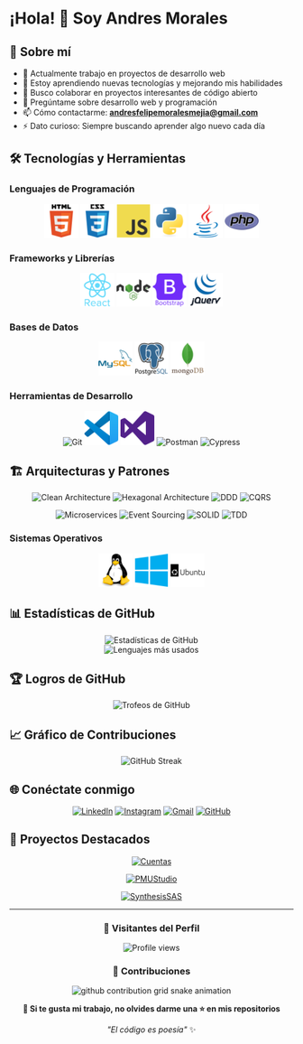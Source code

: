 # ¡Hola! 👋 Soy Andres Morales

## 🚀 Sobre mí
- 🔭 Actualmente trabajo en proyectos de desarrollo web
- 🌱 Estoy aprendiendo nuevas tecnologías y mejorando mis habilidades
- 👯 Busco colaborar en proyectos interesantes de código abierto
- 💬 Pregúntame sobre desarrollo web y programación
- 📫 Cómo contactarme: **andresfelipemoralesmejia@gmail.com**
- ⚡ Dato curioso: Siempre buscando aprender algo nuevo cada día

## 🛠️ Tecnologías y Herramientas

### Lenguajes de Programación
<p align="center">
  <img src="https://raw.githubusercontent.com/devicons/devicon/master/icons/html5/html5-original-wordmark.svg" alt="HTML5" width="60" height="60"/>
  <img src="https://raw.githubusercontent.com/devicons/devicon/master/icons/css3/css3-original-wordmark.svg" alt="CSS3" width="60" height="60"/>
  <img src="https://raw.githubusercontent.com/devicons/devicon/master/icons/javascript/javascript-original.svg" alt="JavaScript" width="60" height="60"/>
  <img src="https://raw.githubusercontent.com/devicons/devicon/master/icons/python/python-original.svg" alt="Python" width="60" height="60"/>
  <img src="https://raw.githubusercontent.com/devicons/devicon/master/icons/java/java-original.svg" alt="Java" width="60" height="60"/>
  <img src="https://raw.githubusercontent.com/devicons/devicon/master/icons/php/php-original.svg" alt="PHP" width="60" height="60"/>
</p>

### Frameworks y Librerías
<p align="center">
  <img src="https://raw.githubusercontent.com/devicons/devicon/master/icons/react/react-original-wordmark.svg" alt="React" width="60" height="60"/>
  <img src="https://raw.githubusercontent.com/devicons/devicon/master/icons/nodejs/nodejs-original-wordmark.svg" alt="Node.js" width="60" height="60"/>
  <img src="https://raw.githubusercontent.com/devicons/devicon/master/icons/bootstrap/bootstrap-plain-wordmark.svg" alt="Bootstrap" width="60" height="60"/>
  <img src="https://raw.githubusercontent.com/devicons/devicon/master/icons/jquery/jquery-original-wordmark.svg" alt="jQuery" width="60" height="60"/>
</p>

### Bases de Datos
<p align="center">
  <img src="https://raw.githubusercontent.com/devicons/devicon/master/icons/mysql/mysql-original-wordmark.svg" alt="MySQL" width="60" height="60"/>
  <img src="https://raw.githubusercontent.com/devicons/devicon/master/icons/postgresql/postgresql-original-wordmark.svg" alt="PostgreSQL" width="60" height="60"/>
  <img src="https://raw.githubusercontent.com/devicons/devicon/master/icons/mongodb/mongodb-original-wordmark.svg" alt="MongoDB" width="60" height="60"/>
</p>

### Herramientas de Desarrollo
<p align="center">
  <img src="https://www.vectorlogo.zone/logos/git-scm/git-scm-icon.svg" alt="Git" width="60" height="60"/>
  <img src="https://raw.githubusercontent.com/devicons/devicon/master/icons/vscode/vscode-original.svg" alt="VS Code" width="60" height="60"/>
  <img src="https://raw.githubusercontent.com/devicons/devicon/master/icons/visualstudio/visualstudio-plain.svg" alt="Visual Studio" width="60" height="60"/>
  <img src="https://www.vectorlogo.zone/logos/getpostman/getpostman-icon.svg" alt="Postman" width="60" height="60"/>
  <img src="https://raw.githubusercontent.com/simple-icons/simple-icons/6e46ec1fc23b60c8fd0d2f2ff46db82e16dbd75f/icons/cypress.svg" alt="Cypress" width="60" height="60"/>
</p>

## 🏗️ Arquitecturas y Patrones

<div align="center">
  
  ![Clean Architecture](https://img.shields.io/badge/Clean%20Architecture-%23FF6B6B.svg?style=for-the-badge&logoColor=white)
  ![Hexagonal Architecture](https://img.shields.io/badge/Hexagonal%20Architecture-%234ECDC4.svg?style=for-the-badge&logoColor=white)
  ![DDD](https://img.shields.io/badge/Domain%20Driven%20Design-%23FFE66D.svg?style=for-the-badge&logoColor=black)
  ![CQRS](https://img.shields.io/badge/CQRS-%23A8E6CF.svg?style=for-the-badge&logoColor=black)
  
  ![Microservices](https://img.shields.io/badge/Microservices-%23FF8B94.svg?style=for-the-badge&logoColor=white)
  ![Event Sourcing](https://img.shields.io/badge/Event%20Sourcing-%23B4A7D6.svg?style=for-the-badge&logoColor=white)
  ![SOLID](https://img.shields.io/badge/SOLID%20Principles-%23D4A5A5.svg?style=for-the-badge&logoColor=white)
  ![TDD](https://img.shields.io/badge/Test%20Driven%20Development-%2395E1D3.svg?style=for-the-badge&logoColor=black)
  
</div>

### Sistemas Operativos
<p align="center">
  <img src="https://raw.githubusercontent.com/devicons/devicon/master/icons/linux/linux-original.svg" alt="Linux" width="60" height="60"/>
  <img src="https://raw.githubusercontent.com/devicons/devicon/master/icons/windows8/windows8-original.svg" alt="Windows" width="60" height="60"/>
  <img src="https://raw.githubusercontent.com/devicons/devicon/master/icons/ubuntu/ubuntu-plain-wordmark.svg" alt="Ubuntu" width="60" height="60"/>
</p>

## 📊 Estadísticas de GitHub

<div align="center">
  <img src="https://github-readme-stats.vercel.app/api?username=Unperique&show_icons=true&theme=radical&hide_border=true" alt="Estadísticas de GitHub" />
  <br/>
  <img src="https://github-readme-stats.vercel.app/api/top-langs/?username=Unperique&layout=compact&theme=radical&hide_border=true" alt="Lenguajes más usados" />
</div>

## 🏆 Logros de GitHub

<div align="center">
  <img src="https://github-profile-trophy.vercel.app/?username=Unperique&theme=onedark&no-frame=true&row=1&column=6" alt="Trofeos de GitHub" />
</div>

## 📈 Gráfico de Contribuciones

<div align="center">
  <img src="https://github-readme-streak-stats.herokuapp.com/?user=Unperique&theme=radical&hide_border=true" alt="GitHub Streak" />
</div>

## 🌐 Conéctate conmigo

<div align="center">
  
  [![LinkedIn](https://img.shields.io/badge/LinkedIn-%230077B5.svg?logo=linkedin&logoColor=white&style=for-the-badge)](https://linkedin.com/in/andres-felipe-morales-20b944213)
  [![Instagram](https://img.shields.io/badge/Instagram-%23E4405F.svg?logo=Instagram&logoColor=white&style=for-the-badge)](https://instagram.com/andres.morales1227)
  [![Gmail](https://img.shields.io/badge/Gmail-D14836?style=for-the-badge&logo=gmail&logoColor=white)](mailto:andresfelipemoralesmejia@gmail.com)
  [![GitHub](https://img.shields.io/badge/github-%23121011.svg?style=for-the-badge&logo=github&logoColor=white)](https://github.com/Unperique)
  
</div>

## 💼 Proyectos Destacados

<div align="center">
  
  [![Cuentas](https://github-readme-stats.vercel.app/api/pin/?username=Unperique&repo=Cuentas&theme=radical&hide_border=true)](https://github.com/Unperique/Cuentas)
  
  [![PMUStudio](https://github-readme-stats.vercel.app/api/pin/?username=Unperique&repo=PMUStudio&theme=radical&hide_border=true)](https://github.com/Unperique/PMUStudio)
  
  [![SynthesisSAS](https://github-readme-stats.vercel.app/api/pin/?username=Unperique&repo=SynthesisSAS&theme=radical&hide_border=true)](https://github.com/Unperique/SynthesisSAS)
  
</div>

---

<div align="center">
  
  ### 👀 Visitantes del Perfil
  <img src="https://komarev.com/ghpvc/?username=Unperique&style=flat-square&color=blue" alt="Profile views" />
  
  ### 🐍 Contribuciones
  <picture>
    <source media="(prefers-color-scheme: dark)" srcset="https://raw.githubusercontent.com/Unperique/Unperique/output/github-contribution-grid-snake-dark.svg">
    <source media="(prefers-color-scheme: light)" srcset="https://raw.githubusercontent.com/Unperique/Unperique/output/github-contribution-grid-snake.svg">
    <img alt="github contribution grid snake animation" src="https://raw.githubusercontent.com/Unperique/Unperique/output/github-contribution-grid-snake.svg">
  </picture>
  
</div>

<div align="center">
  
  **💙 Si te gusta mi trabajo, no olvides darme una ⭐ en mis repositorios**
  
  *"El código es poesía"* ✨
  
</div>
